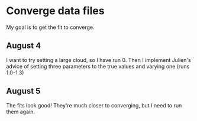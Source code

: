 # Converge data files

My goal is to get the fit to converge.

## August 4

I want to try setting a large cloud, so I have run 0. Then I implement Julien's advice of setting three parameters to the true values and varying one (runs 1.0-1.3)

## August 5

The fits look good! They're much closer to converging, but I need to run them again.
